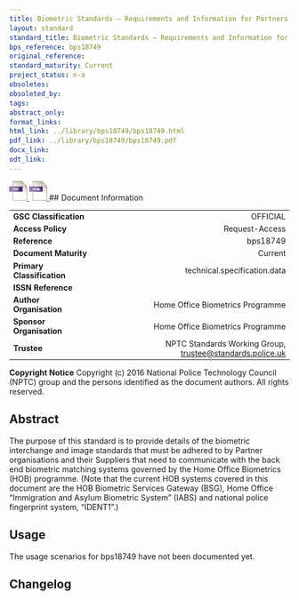```yaml
---
title: Biometric Standards – Requirements and Information for Partners and their Suppliers
layout: standard
standard_title: Biometric Standards – Requirements and Information for Partners and their Suppliers
bps_reference: bps18749
original_reference: 
standard_maturity: Current
project_status: n-a
obsoletes: 
obsoleted_by: 
tags: 
abstract_only:
format_links:
html_link: ../library/bps18749/bps18749.html
pdf_link: ../library/bps18749/bps18749.pdf
docx_link: 
odt_link: 
---
```


<a target="_blank" href="../library/bps18749/bps18749.pdf">
    <img src="../images/pdf@0.5x.png" alt="pdf link" title="pdf link" style="max-height:35px;">
</a>

<a target="_blank" href="../library/bps18749/bps18749.html">
    <img src="../images/html@0.5x.png" alt="html link" title="html link" style="max-height:35px;">
</a>
## Document Information

|||
| :------- | ------: |
| **GSC Classification**     | OFFICIAL |
| **Access Policy**          | Request-Access |
| **Reference**              | bps18749  |
| **Document Maturity**      | Current |
| **Primary Classification** | technical.specification.data |
| **ISSN Reference**         |  |
| **Author Organisation**    |Home Office Biometrics Programme|
| **Sponsor Organisation**   |Home Office Biometrics Programme|
| **Trustee**                | NPTC Standards Working Group, <a href="mailto:trustee@standards.police.uk?subject=bps18749 Biometric Standards – Requirements and Information for Partners and their Suppliers">trustee@standards.police.uk |

**Copyright Notice**
Copyright (c) 2016 National Police Technology Council (NPTC) group and the persons identified as the document authors. All rights reserved.

## Abstract
The purpose of this standard is to provide details of the biometric interchange and image standards that must be adhered to by Partner organisations and their Suppliers that need to communicate with the back end biometric matching systems governed by the Home Office Biometrics (HOB) programme. (Note that the current HOB systems covered in this document are the HOB Biometric Services Gateway (BSG), Home Office “Immigration and Asylum Biometric System” (IABS) and national police fingerprint system, “IDENT1”.)
        
## Usage
The usage scenarios for bps18749 have not been documented yet.

## Changelog

